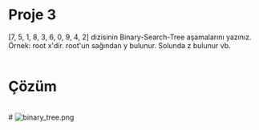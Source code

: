 # Proje 3
[7, 5, 1, 8, 3, 6, 0, 9, 4, 2] dizisinin Binary-Search-Tree aşamalarını yazınız.
<br>
Örnek: root x'dir. root'un sağından y bulunur. Solunda z bulunur vb.<br>
<br>
# Çözüm
<br>
# <img src="https://www.resimupload.org/images/2023/04/10/binary_tree.png" alt="binary_tree.png" border="0" />
